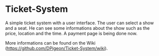 # Ticket-System
A simple ticket system with a user interface.
The user can select a show and a seat. He can see some informations about the show such as the price, location and the time. A payment page is being done now.

More informations can be found on the Wiki (https://github.com/DPigeon/Ticket-System/wiki).

